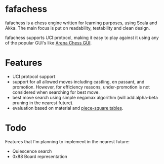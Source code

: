 <h1>fafachess</h1>
fafachess is a chess engine written for learning purposes, using Scala and Akka.
The main focus is put on readability, testability and clean design.

fafachess supports UCI protocol, making it easy to play against it using any of the popular GUI's like <a href="www.playwitharena.com">Arena Chess GUI</a>.


<h1>Features</h1>
<ul>
<li>UCI protocol support</li>
<li>support for all allowed moves including castling, en passant, and promotion.
However, for efficiency reasons, under-promotion is not considered when searching for best move.</li>
<li>best move search using simple negamax algorithm (will add alpha-beta pruning in the nearest future).</li>
<li>evaluation based on material and <a href="https://chessprogramming.wikispaces.com/Piece-Square+tables">piece-square tables</a>.</li>
</ul>

<h1>Todo</h1>
Features that I'm planning to implement in the nearest future:
<ul>
<li>Quiescence search</li>
<li>0x88 Board representation</li>
</ul>
